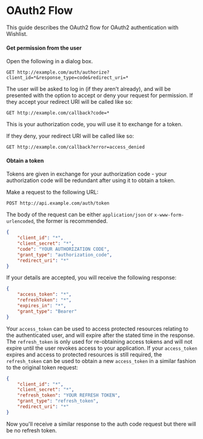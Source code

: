 # OAuth2 Flow
This guide describes the OAuth2 flow for OAuth2 authentication with Wishlist.

#### Get permission from the user
Open the following in a dialog box.
```
GET http://example.com/auth/authorize?client_id=*&response_type=code&redirect_uri=*
```
The user will be asked to log in (if they aren't already), and will be presented with the option to accept or deny your request for permission. If they accept your redirect URI will be called like so:
```
GET http://example.com/callback?code=*
```
This is your authorization code, you will use it to exchange for a token.

If they deny, your redirect URI will be called like so:
```
GET http://example.com/callback?error=access_denied
```
#### Obtain a token
Tokens are given in exchange for your authorization code - your authorization code will be redundant after using it to obtain a token.

Make a request to the following URL:
```
POST http://api.example.com/auth/token
```
The body of the request can be either `application/json` or `x-www-form-urlencoded`, the former is recommended.
```json
{
    "client_id": "*",
    "client_secret": "*",
    "code": "YOUR AUTHORIZATION CODE",
    "grant_type": "authorization_code",
    "redirect_uri": "*"
}
```
If your details are accepted, you will receive the following response:
```json
{
    "access_token": "*",
    "refreshToken": "*",
    "expires_in": "*",
    "grant_type": "Bearer"
}
```
Your `access_token` can be used to access protected resources relating to the authenticated user, and will expire after the stated time in the response. The `refresh_token` is only used for re-obtaining access tokens and will not expire until the user revokes access to your application. If your `access_token` expires and access to protected resources is still required, the `refresh_token` can be used to obtain a new `access_token` in a similar fashion to the original token request:
```json
{
    "client_id": "*",
    "client_secret": "*",
    "refresh_token": "YOUR REFRESH TOKEN",
    "grant_type": "refresh_token",
    "redirect_uri": "*"
}
```
Now you'll receive a similar response to the auth code request but there will be no refresh token.
